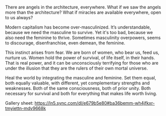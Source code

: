 There are angels in the architecture, everywhere. What if we saw the angels more than the architecture? What if miracles are available everywhere, open to us always? 

Modern capitalism has become over-masculinized. It’s understandable, because we need the masculine to survive. Yet it's too bad, because we also need the feminine to thrive. Sometimes masculinity overpowers, seems to discourage, disenfranchise, even demean, the feminine. 

This instinct arises from fear. We are born of women, who bear us, feed us, nurture us. Women hold the power of survival, of life itself, in their hands. That is real power, and it can be unconsciously terrifying for those who are under the illusion that they are the rulers of their own mortal universe. 

Heal the world by integrating the masculine and feminine. Set them equal, both equally valuable, with different, yet complementary strengths and weaknesses. Both of the same consciousness, both of prior unity. Both necessary for survival and both for everything that makes life worth living.

Gallery sheet: https://ln5.sync.com/dl/e679b5e80#ba36bemm-wh4jfkxr-tmyiettn-mdv9668k
